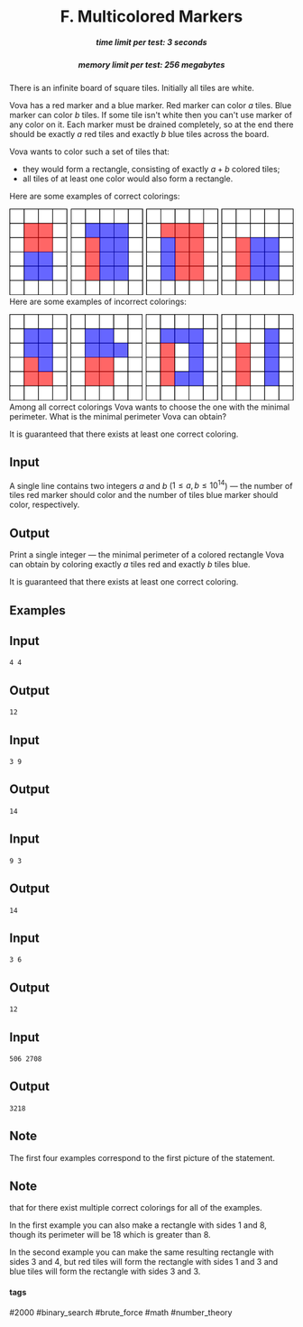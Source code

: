 <h1 style='text-align: center;'> F. Multicolored Markers</h1>

<h5 style='text-align: center;'>time limit per test: 3 seconds</h5>
<h5 style='text-align: center;'>memory limit per test: 256 megabytes</h5>

There is an infinite board of square tiles. Initially all tiles are white.

Vova has a red marker and a blue marker. Red marker can color $a$ tiles. Blue marker can color $b$ tiles. If some tile isn't white then you can't use marker of any color on it. Each marker must be drained completely, so at the end there should be exactly $a$ red tiles and exactly $b$ blue tiles across the board.

Vova wants to color such a set of tiles that:

* they would form a rectangle, consisting of exactly $a+b$ colored tiles;
* all tiles of at least one color would also form a rectangle.

Here are some examples of correct colorings:

 ![](images/ea5bc6dbeb62105a9363ad223238ed1628c83a93.png) Here are some examples of incorrect colorings:

 ![](images/4f465366bfa25817075b78cb37a7a0bb497018b6.png) Among all correct colorings Vova wants to choose the one with the minimal perimeter. What is the minimal perimeter Vova can obtain?

It is guaranteed that there exists at least one correct coloring.

## Input

A single line contains two integers $a$ and $b$ ($1 \le a, b \le 10^{14}$) — the number of tiles red marker should color and the number of tiles blue marker should color, respectively.

## Output

Print a single integer — the minimal perimeter of a colored rectangle Vova can obtain by coloring exactly $a$ tiles red and exactly $b$ tiles blue.

It is guaranteed that there exists at least one correct coloring.

## Examples

## Input


```
4 4  

```
## Output


```
12  

```
## Input


```
3 9  

```
## Output


```
14  

```
## Input


```
9 3  

```
## Output


```
14  

```
## Input


```
3 6  

```
## Output


```
12  

```
## Input


```
506 2708  

```
## Output


```
3218  

```
## Note

The first four examples correspond to the first picture of the statement.

## Note

 that for there exist multiple correct colorings for all of the examples.

In the first example you can also make a rectangle with sides $1$ and $8$, though its perimeter will be $18$ which is greater than $8$.

In the second example you can make the same resulting rectangle with sides $3$ and $4$, but red tiles will form the rectangle with sides $1$ and $3$ and blue tiles will form the rectangle with sides $3$ and $3$.



#### tags 

#2000 #binary_search #brute_force #math #number_theory 
